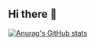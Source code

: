 ## Hi there 👋

[![Anurag's GitHub stats](https://github-readme-stats.vercel.app/api?username=iqronegoro)](https://github.com/anuraghazra/github-readme-stats)
<!--
**IqroNegoro/IqroNegoro** is a ✨ _special_ ✨ repository because its `README.md` (this file) appears on your GitHub profile.

Here are some ideas to get you started:

- 🔭 I’m currently working on ...
- 🌱 I’m currently learning ...
- 👯 I’m looking to collaborate on ...
- 🤔 I’m looking for help with ...
- 💬 Ask me about ...
- 📫 How to reach me: ...
- 😄 Pronouns: ...
- ⚡ Fun fact: ...
-->
